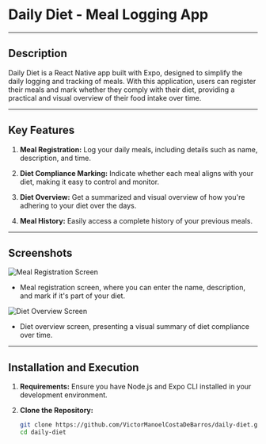 # Daily Diet - Meal Logging App

---

## Description

Daily Diet is a React Native app built with Expo, designed to simplify the daily logging and tracking of meals. With this application, users can register their meals and mark whether they comply with their diet, providing a practical and visual overview of their food intake over time.

---

## Key Features

1. **Meal Registration:** Log your daily meals, including details such as name, description, and time.

2. **Diet Compliance Marking:** Indicate whether each meal aligns with your diet, making it easy to control and monitor.

3. **Diet Overview:** Get a summarized and visual overview of how you're adhering to your diet over the days.

4. **Meal History:** Easily access a complete history of your previous meals.

---

## Screenshots

![Meal Registration Screen](https://github.com/VictorManoelCostaDeBarros/daily-diet/assets/56448760/29d89fc7-a0b0-47fa-b07c-c6beb2b22173)
* Meal registration screen, where you can enter the name, description, and mark if it's part of your diet.


![Diet Overview Screen](https://github.com/VictorManoelCostaDeBarros/daily-diet/assets/56448760/4ab86a9d-a62d-4957-8a1c-91769bc0faf1)
* Diet overview screen, presenting a visual summary of diet compliance over time.

---

## Installation and Execution

1. **Requirements:** Ensure you have Node.js and Expo CLI installed in your development environment.

2. **Clone the Repository:**
   ```bash
   git clone https://github.com/VictorManoelCostaDeBarros/daily-diet.git
   cd daily-diet

